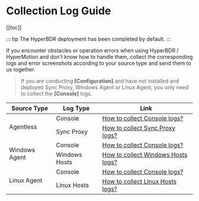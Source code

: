 # Collection Log Guide

[[toc]]

::: tip
The HyperBDR deployment has been completed by default.
:::

If you encounter obstacles or operation errors when using HyperBDR / HyperMotion and don't know how to handle them, collect the corresponding logs and error screenshots according to your source type and send them to us together.

> If you are conducting **[Configuration]** and have not installed and deployed Sync Proxy, Windows Agent or Linux Agent, you only need to collect the **[Console]** logs.

<table>
    <thead>
        <tr>
            <th>Source Type</th>
            <th>Log Type</th>
            <th>Link</th>
        </tr>
    </thead>
    <tbody>
        <tr>
            <td rowspan="2">Agentless</td>
            <td>Console</td>
            <td><a href="https://qa.oneprocloud.com/questions/D1I4" target="_blank">How to collect Console logs?</a></td>
        </tr>
        <tr>
            <td>Sync Proxy</td>
            <td><a href="https://qa.oneprocloud.com/questions/D1K4" target="_blank">How to collect Sync Proxy logs?</a></td>
        </tr>
        <tr>
            <td rowspan="2">Windows Agent</td>
            <td>Console</td>
            <td><a href="https://qa.oneprocloud.com/questions/D1I4" target="_blank">How to collect Console logs?</a></td>
        </tr>
        <tr>
            <td>Windows Hosts</td>
            <td><a href="https://qa.oneprocloud.com/questions/D1O4" target="_blank">How to collect Windows Hosts logs?</a></td>
        </tr>
        <tr>
            <td rowspan="2">Linux Agent</td>
            <td>Console</td>
            <td><a href="https://qa.oneprocloud.com/questions/D1I4" target="_blank">How to collect Console logs?</a></td>
        </tr>
        <tr>
            <td>Linux Hosts</td>
            <td><a href="https://qa.oneprocloud.com/questions/D1M4" target="_blank">How to collect Linux Hosts logs?</a></td>
        </tr>
    </tbody>
</table>
